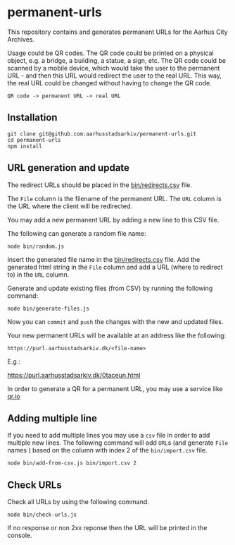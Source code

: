 # permanent-urls

This repository contains and generates permanent URLs for the Aarhus City Archives.

Usage could be QR codes. The QR code could be printed on a physical object, e.g. a bridge, a building, a statue, a sign, etc. The QR code could be scanned by a mobile device, which would take the user to the permanent URL - and then this URL would redirect the user to the real URL. This way, the real URL could be changed without having to change the QR code.

    QR code -> permanent URL -> real URL

## Installation

    git clone git@github.com:aarhusstadsarkiv/permanent-urls.git
    cd permanent-urls
    npm install

## URL generation and update

The redirect URLs should be placed in the [bin/redirects.csv](bin/redirects.csv) file.

The `File` column is the filename of the permanent URL. The `URL` column is the URL where the client will be redirected.

You may add a new permanent URL by adding a new line to this CSV file.

The following can generate a random file name:

    node bin/random.js

Insert the generated file name in the [bin/redirects.csv](bin/redirects.csv) file. 
Add the generated html string in the `File` column and add a URL (where to redirect to) in the `URL` column.

Generate and update existing files (from CSV) by running the following command:

    node bin/generate-files.js

Now you can `commit` and `push` the changes with the new and updated files.

Your new permanent URLs will be available at an address like the following:

    https://purl.aarhusstadsarkiv.dk/<file-name>

E.g.:

https://purl.aarhusstadsarkiv.dk/0taceun.html

In order to generate a QR for a permanent URL, you may use a service like [qr.io](https://qr.io/)

## Adding multiple line

If you need to add multiple lines you may use a `csv` file in order to add multiple new lines. 
The following command will add `URL`s (and generate `File` names ) based on the column with index 2 
of the `bin/import.csv` file. 

    node bin/add-from-csv.js bin/import.csv 2

## Check URLs

Check all URLs by using the following command.

    node bin/check-urls.js

If no response or non 2xx reponse then the URL will be printed in the console.
